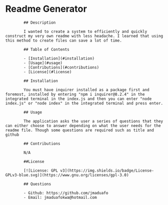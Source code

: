 # Readme Generator

            ## Description
            
            I wanted to create a system to efficiently and quickly construct my very own readme with less headache. I learned that using this method to create files can save a lot of time.
            
            ## Table of Contents
            
            - [Installation](#installation)
            - [Usage](#usage)
            - [Contributions](#contributions)
            - [License](#license)
            
            ## Installation

            You must have inquirer installed as a package first and foremost, installed by entering "npm i inquirer@8.2.4" in the integrated terminal in the index.js and then you can enter "node index.js" or "node index" in the integrated terminal and press enter.
            
            ## Usage
            
            The application asks the user a series of questions that they can either choose to answer depending on what the user needs for the readme file. Though some questions are required such as title and github

            ## Contributions
            
            N/A
            
            ##License
            
            [![License: GPL v3](https://img.shields.io/badge/License-GPLv3-blue.svg)](https://www.gnu.org/licenses/gpl-3.0)

            ## Questions
            
            - Github: https://github.com/jmaduafo
            - Email: jmaduafokwa@hotmail.com

